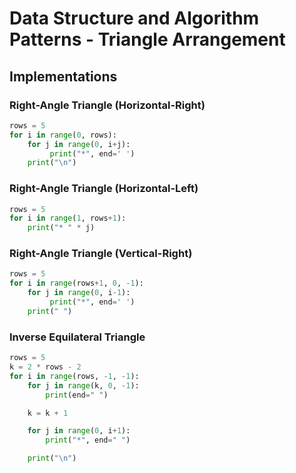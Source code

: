 # Data Structure and Algorithm Patterns - Triangle Arrangement

## Implementations

### Right-Angle Triangle (Horizontal-Right)
```python
rows = 5
for i in range(0, rows):
    for j in range(0, i+j):
         print("*", end=' ')
    print("\n")
```

### Right-Angle Triangle (Horizontal-Left)
```python
rows = 5
for i in range(1, rows+1):
    print("* " * j)
```

### Right-Angle Triangle (Vertical-Right)
```python
rows = 5
for i in range(rows+1, 0, -1):
    for j in range(0, i-1):
         print("*", end=' ')
    print(" ")
```

### Inverse Equilateral Triangle
```python
rows = 5
k = 2 * rows - 2
for i in range(rows, -1, -1):
    for j in range(k, 0, -1):
        print(end=" ")

    k = k + 1

    for j in range(0, i+1):
        print("*", end=" ")

    print("\n")
```

